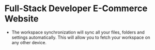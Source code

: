 # Full-Stack Developer E-Commerce Website
- The workspace synchronization will sync all your files, folders and settings automatically. This will allow you to fetch your workspace on any other device.
